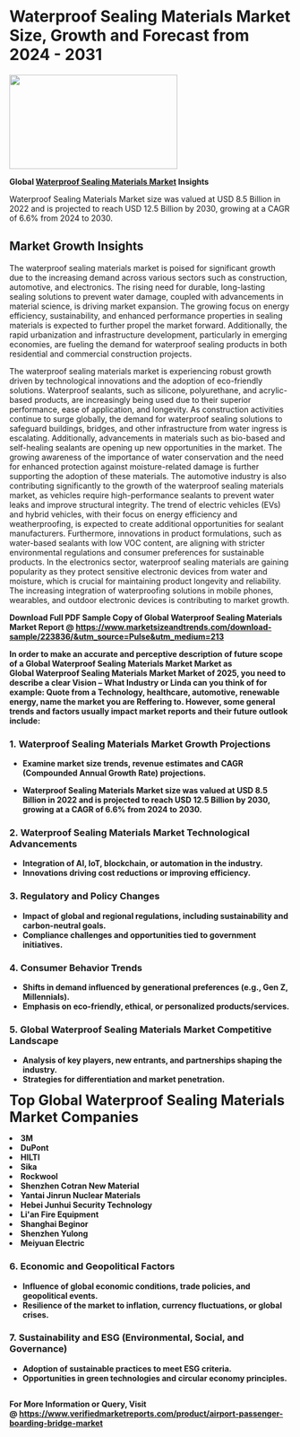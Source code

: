 <H1>Waterproof Sealing Materials Market Size, Growth and Forecast from 2024 - 2031</H1><img class="aligncenter size-medium wp-image-584254" src="https://thirdeyenews.in/wp-content/uploads/2024/09/Global-Market-Research-300x168.jpeg" alt="" width="300" height="168" /><p><strong>Global&nbsp;<a href="https://www.marketsizeandtrends.com/download-sample/223836/&amp;utm_source=Pulse&amp;utm_medium=213">Waterproof Sealing Materials Market</a> Insights</strong></p><p>Waterproof Sealing Materials Market size was valued at USD 8.5 Billion in 2022 and is projected to reach USD 12.5 Billion by 2030, growing at a CAGR of 6.6% from 2024 to 2030.</p><p><h2>Market Growth Insights</h2> <p>The waterproof sealing materials market is poised for significant growth due to the increasing demand across various sectors such as construction, automotive, and electronics. The rising need for durable, long-lasting sealing solutions to prevent water damage, coupled with advancements in material science, is driving market expansion. The growing focus on energy efficiency, sustainability, and enhanced performance properties in sealing materials is expected to further propel the market forward. Additionally, the rapid urbanization and infrastructure development, particularly in emerging economies, are fueling the demand for waterproof sealing products in both residential and commercial construction projects.</p> <p><strong></strong></p> <p>The waterproof sealing materials market is experiencing robust growth driven by technological innovations and the adoption of eco-friendly solutions. Waterproof sealants, such as silicone, polyurethane, and acrylic-based products, are increasingly being used due to their superior performance, ease of application, and longevity. As construction activities continue to surge globally, the demand for waterproof sealing solutions to safeguard buildings, bridges, and other infrastructure from water ingress is escalating. Additionally, advancements in materials such as bio-based and self-healing sealants are opening up new opportunities in the market. The growing awareness of the importance of water conservation and the need for enhanced protection against moisture-related damage is further supporting the adoption of these materials. The automotive industry is also contributing significantly to the growth of the waterproof sealing materials market, as vehicles require high-performance sealants to prevent water leaks and improve structural integrity. The trend of electric vehicles (EVs) and hybrid vehicles, with their focus on energy efficiency and weatherproofing, is expected to create additional opportunities for sealant manufacturers. Furthermore, innovations in product formulations, such as water-based sealants with low VOC content, are aligning with stricter environmental regulations and consumer preferences for sustainable products. In the electronics sector, waterproof sealing materials are gaining popularity as they protect sensitive electronic devices from water and moisture, which is crucial for maintaining product longevity and reliability. The increasing integration of waterproofing solutions in mobile phones, wearables, and outdoor electronic devices is contributing to market growth. <p><strong></p><p><span class=""><strong>Download Full PDF Sample Copy of Global Waterproof Sealing Materials Market Report</strong> @ <a href="https://www.marketsizeandtrends.com/download-sample/223836/&amp;utm_source=Pulse&amp;utm_medium=213" target="_blank">https://www.marketsizeandtrends.com/download-sample/223836/&amp;utm_source=Pulse&amp;utm_medium=213</a></span></p><p>In order to make an accurate and perceptive description of future scope of a Global&nbsp;Waterproof Sealing Materials Market Market as Global&nbsp;Waterproof Sealing Materials Market Market of 2025, you need to describe a clear Vision &ndash; What Industry or Linda can you think of for example: Quote from a Technology, healthcare, automotive, renewable energy, name the market you are Reffering to. However, some general trends and factors usually impact market reports and their future outlook include:</p><h3>1.&nbsp;<strong>Waterproof Sealing Materials Market Growth Projections</strong></h3><ul><li>Examine market size trends, revenue estimates and CAGR (Compounded Annual Growth Rate) projections.</li><li><p>Waterproof Sealing Materials Market size was valued at USD 8.5 Billion in 2022 and is projected to reach USD 12.5 Billion by 2030, growing at a CAGR of 6.6% from 2024 to 2030.</p></li></ul><h3>2.&nbsp;<strong>Waterproof Sealing Materials Market Technological Advancements</strong></h3><ul><li>Integration of AI, IoT, blockchain, or automation in the industry.</li><li>Innovations driving cost reductions or improving efficiency.</li></ul><h3>3.&nbsp;<strong>Regulatory and Policy Changes</strong></h3><ul><li>Impact of global and regional regulations, including sustainability and carbon-neutral goals.</li><li>Compliance challenges and opportunities tied to government initiatives.</li></ul><h3>4.&nbsp;<strong>Consumer Behavior Trends</strong></h3><ul><li>Shifts in demand influenced by generational preferences (e.g., Gen Z, Millennials).</li><li>Emphasis on eco-friendly, ethical, or personalized products/services.</li></ul><h3>5.&nbsp;<strong>Global Waterproof Sealing Materials Market Competitive Landscape</strong></h3><ul><li>Analysis of key players, new entrants, and partnerships shaping the industry.</li><li>Strategies for differentiation and market penetration.</li></ul><p data-pm-slice="1 1 []"><span style="color: inherit; font-family: inherit; font-size: 25px;">Top Global Waterproof Sealing Materials Market Companies</span></p><div class="" data-test-id=""><p><li>3M</li><li> DuPont</li><li> HILTI</li><li> Sika</li><li> Rockwool</li><li> Shenzhen Cotran New Material</li><li> Yantai Jinrun Nuclear Materials</li><li> Hebei Junhui Security Technology</li><li> Li'an Fire Equipment</li><li> Shanghai Beginor</li><li> Shenzhen Yulong</li><li> Meiyuan Electric</li></p></div><h3>6.&nbsp;<strong>Economic and Geopolitical Factors</strong></h3><ul><li>Influence of global economic conditions, trade policies, and geopolitical events.</li><li>Resilience of the market to inflation, currency fluctuations, or global crises.</li></ul><h3>7.&nbsp;<strong>Sustainability and ESG (Environmental, Social, and Governance)</strong></h3><ul><li>Adoption of sustainable practices to meet ESG criteria.</li><li>Opportunities in green technologies and circular economy principles.</li></ul><h2><strong style="font-size: 14px;">For More Information or Query, Visit @&nbsp;</strong><a style="background-color: #ffffff; font-size: 14px;" href="https://www.marketsizeandtrends.com/report/waterproof-sealing-materials-market/" target="_blank">https://www.verifiedmarketreports.com/product/airport-passenger-boarding-bridge-market</a></h2>
